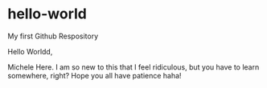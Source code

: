 # hello-world
My first Github Respository


Hello Worldd,

Michele Here. I am so new to this that I feel ridiculous, but you have to learn somewhere, right? Hope you all have patience haha!
